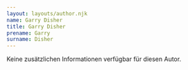 ```yaml
---
layout: layouts/author.njk
name: Garry Disher
title: Garry Disher
prename: Garry
surname: Disher
---
```

Keine zusätzlichen Informationen verfügbar für diesen Autor.
